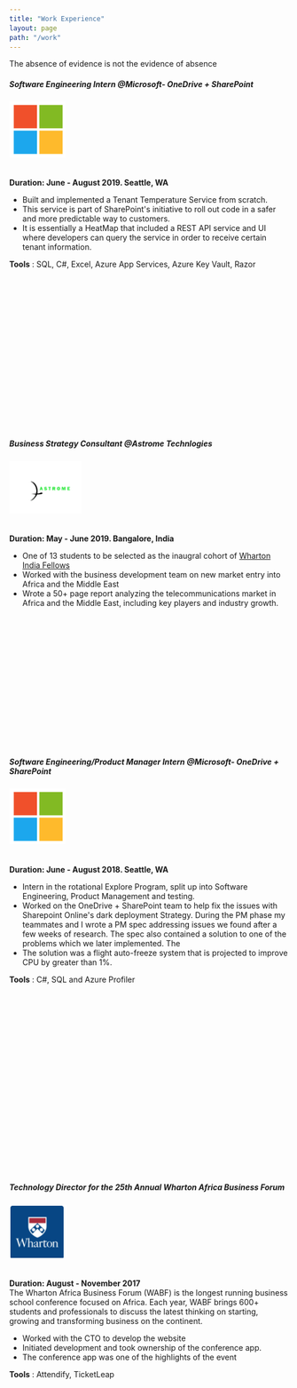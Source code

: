 ```yaml
---
title: "Work Experience"
layout: page
path: "/work"
---
```


The absence of evidence is not the evidence of absence

<div class="container">
    <div id='left-content'>
     <h5 id="Titre">Software Engineering Intern @Microsoft- OneDrive + SharePoint</h5>
        <img id="Logo" src="./microsoftlogo.png" alt="logo" />        
    </div>
    <div id='right-content'>        
        <br/><br/><b>Duration: June - August 2019. Seattle, WA</b>
         <ul> 
            <li>Built and implemented a Tenant Temperature Service from scratch. </li>
            <li>This service is part of SharePoint's initiative to roll out code in a safer and more predictable way to customers.  </li>
            <li>It is essentially a HeatMap that included a REST API service and UI where developers can query the service in order to receive certain tenant information.</li>
        </ul>
         <b>Tools</b> : SQL, C#, Excel, Azure App Services, Azure Key Vault, Razor      
        </span>
    </div>
    <br/><br/><br/><br/><br/><br/><br/><br/><br/>
</div>

<br/><br/><br/><br/><br/><br/><br/>
<div class="container">
    <div id='left-content'>
     <h5 id="Titre">Business Strategy Consultant @Astrome Technlogies</h5>
        <img id="Logo" src="./astrome.png" alt="logo" />        
    </div>
    <div id='right-content'>        
        <br/><br/><b>Duration: May - June 2019. Bangalore, India</b>
         <ul> 
            <li>One of 13 students to be selected as the inaugral cohort of <a href="https://entrepreneurship.wharton.upenn.edu/wharton-india-2019-fellows/">Wharton India Fellows</a> </li>
            <li>Worked with the business development team on new market entry into Africa and the Middle East   </li>
            <li>Wrote a 50+ page report analyzing the telecommunications market in Africa and the Middle East, including key players and industry growth.</li>
        </ul>    
        </span>
    </div>
    <br/><br/><br/><br/><br/><br/><br/><br/>
</div>

<br/><br/><br/><br/><br/>
<div class="container">
    <div id='left-content'>
     <h5 id="Titre">Software Engineering/Product Manager Intern @Microsoft- OneDrive + SharePoint</h5>
        <img id="Logo" src="./microsoftlogo.png" alt="logo" />        
    </div>
    <div id='right-content'>        
        <br/><br/><b>Duration: June - August 2018. Seattle, WA</b><br/>
        <ul> 
            <li>Intern in the rotational Explore Program, split up into Software Engineering, Product Management and testing.</li>
            <li>Worked on the OneDrive + SharePoint team to help fix the issues with Sharepoint Online's dark deployment Strategy. During the PM phase my teammates and I wrote a PM spec addressing issues we found after a few weeks of research. The spec also contained a solution to one of the problems which we later implemented. The </li>
            <li>The solution was a flight auto-freeze system that is projected to improve CPU by greater than 1%.</li>
        </ul>
         <b>Tools</b> : C#, SQL and Azure Profiler     
        </span>
    </div>
</div>

<br/><br/><br/><br/><br/><br/><br/><br/><br/><br/><br/><br/><br/><br/><br/><br/><br/><br/><br/>
<div class="container">
    <div id='left-content'>
     <h5 id="Titre">Technology Director for the 25th Annual Wharton Africa Business Forum</h5>
        <img id="Logo" src="./wharton.png" alt="logo" />        
    </div>
    <div id='right-content'>        
        <br/><br/><b>Duration: August - November 2017</b><br/>
        The Wharton Africa Business Forum (WABF) is the longest running business school conference focused on Africa. Each year, WABF brings 600+ students and professionals to discuss the latest thinking on starting, growing and transforming business on the continent.
        <ul> 
            <li>Worked with the CTO to develop the website</li>
            <li>Initiated development and took ownership of the conference app. </li>
            <li>The conference app was one of the highlights of the event</li>
        </ul>
         <b>Tools</b> : Attendify, TicketLeap    
        </span>
    </div>
    <br/><br/><br/><br/><br/><br/><br/><br/><br/>
</div>



